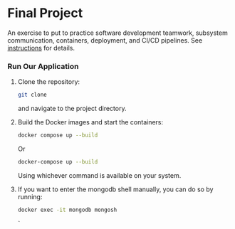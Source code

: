 # Final Project

An exercise to put to practice software development teamwork, subsystem communication, containers, deployment, and CI/CD pipelines. See [instructions](./instructions.md) for details.

### Run Our Application
1. Clone the repository:
   ```bash
   git clone
   ```
   and navigate to the project directory.

2. Build the Docker images and start the containers:
    ```bash
    docker compose up --build
    ``` 
    Or

    ```bash
    docker-compose up --build
    ```
    Using whichever command is available on your system.

3. If you want to enter the mongodb shell manually, you can do so by running:
    ```bash
    docker exec -it mongodb mongosh
    ```

   `
